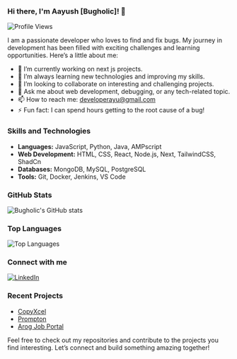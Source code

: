 ### Hi there, I'm Aayush [Bugholic]! 👋

![Profile Views](https://komarev.com/ghpvc/?username=bugholic&color=blue)

I am a passionate developer who loves to find and fix bugs. My journey in development has been filled with exciting challenges and learning opportunities. Here’s a little about me:

- 🔭 I’m currently working on next js projects.
- 🌱 I’m always learning new technologies and improving my skills.
- 👯 I’m looking to collaborate on interesting and challenging projects.
- 💬 Ask me about web development, debugging, or any tech-related topic.
- 📫 How to reach me: [developerayu@gmail.com](mailto:developerayu@gmail.com)
- ⚡ Fun fact: I can spend hours getting to the root cause of a bug!

### Skills and Technologies

- **Languages:** JavaScript, Python, Java, AMPscript
- **Web Development:** HTML, CSS, React, Node.js, Next, TailwindCSS, ShadCn
- **Databases:** MongoDB, MySQL, PostgreSQL
- **Tools:** Git, Docker, Jenkins, VS Code

### GitHub Stats

![Bugholic's GitHub stats](https://github-readme-stats.vercel.app/api?username=bugholic&count_private=true&show_icons=true&theme=radical)

### Top Languages

![Top Languages](https://github-readme-stats.vercel.app/api/top-langs/?username=bugholic&layout=compact&theme=radical)

### Connect with me

[![LinkedIn](https://img.shields.io/badge/LinkedIn-Connect-blue)](https://www.linkedin.com/in/ayuv)

### Recent Projects

- [CopyXcel](https://github.com/bugholic/copyxcel) 
- [Prompton](https://github.com/bugholic/Prompton) 
- [Arog Job Portal](https://github.com/bugholic/jobPortalTS) 

Feel free to check out my repositories and contribute to the projects you find interesting. Let’s connect and build something amazing together!
